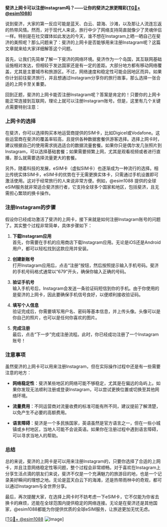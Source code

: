 **斐济上网卡可以注册Instagram吗？——让你的斐济之旅更精彩[[TG💪+ @esim1088](https://t.me/s/esim1088)]**

说到斐济，大家的第一反应可能是蓝天、白云、碧海、沙滩，以及那让人流连忘返的热带风情。然而，对于现代人来说，旅行中少了网络支持简直就像少了灵魂伴侣一样。特别是在社交媒体如此发达的今天，谁不想在Instagram上晒一晒自己在斐济的美照呢？那么问题来了：斐济的上网卡是否能够用来注册Instagram呢？这篇文章就来给大家详细解答这个问题。

首先，让我们先简单了解一下斐济的网络环境。斐济作为一个岛国，其互联网基础设施相对发达，但相较于发达国家还是有一定的差距。大部分地方都有移动网络覆盖，尤其是主要城市和旅游区。不过，网络速度和稳定性可能会因地区而异。如果你计划前往斐济旅行，并且想通过Instagram分享你的旅行故事，那么选择一张合适的上网卡至关重要。

回到正题，斐济的上网卡能否注册Instagram呢？答案是肯定的！只要你的上网卡能正常连接到互联网，理论上就可以注册Instagram账号。但是，这里有几个关键点需要特别注意：

### 上网卡的选择

在斐济，你可以选择购买本地运营商提供的SIM卡，比如Digicel或Vodafone。这些运营商在斐济的覆盖率较高，且提供各种数据套餐供游客选择。选择上网卡时，建议根据自己的使用需求挑选适合的数据流量套餐。如果你只是偶尔发几张照片到Instagram，可以选择基础套餐；如果需要频繁上网，尤其是观看视频或者进行直播，那么就需要选择流量更大的套餐。

另外，随着科技的发展，eSIM卡（虚拟SIM卡）也逐渐成为一种流行的选择。相比传统实体SIM卡，eSIM卡的优势在于无需更换实体卡，只需通过手机设置即可激活使用。这对于经常旅行的人来说非常方便。例如，@esim1088 提供的全球eSIM服务就非常适合斐济旅行者，它支持全球多个国家和地区，包括斐济，且无需担心繁琐的换卡操作。

### 注册Instagram的步骤

假设你已经成功激活了斐济的上网卡，接下来就是如何注册Instagram账号的问题了。其实整个过程非常简单，具体步骤如下：

1. **下载Instagram应用**  
   首先，你需要在手机的应用商店下载Instagram应用。无论是iOS还是Android用户，都可以轻松找到这款应用并安装。

2. **创建新账号**  
   打开Instagram应用后，点击“注册”按钮，然后按照提示输入手机号码。斐济的手机号码格式通常以“679”开头，确保你输入正确的号码。

3. **验证手机号**  
   输入手机号后，Instagram会发送一条验证码短信到你的手机。由于你使用的是斐济的上网卡，因此要确保手机信号良好，以便顺利接收验证码。

4. **填写个人信息**  
   验证完成后，你需要填写用户名、密码等基本信息，并上传头像。头像可以是你自己的照片，也可以是任何你喜欢的图片。

5. **完成注册**  
   最后，点击“下一步”完成注册流程。此时，你已经成功注册了一个Instagram账号！

### 注意事项

虽然斐济的上网卡可以用来注册Instagram，但在实际操作过程中还是有一些需要注意的地方：

- **网络稳定性**：斐济某些地区的网络可能不够稳定，尤其是在偏远的岛屿上。如果你发现无法顺利注册或登录Instagram，可以尝试更换位置或切换至其他网络环境。
  
- **流量费用**：不同运营商对流量收费的标准可能有所不同，建议提前了解清楚，以免产生不必要的高额费用。

- **语言障碍**：斐济是一个多民族国家，英语虽然是官方语言之一，但在一些小城镇或乡村地区，当地人可能不会说英语。如果你在注册过程中遇到语言障碍，可以寻求当地人的帮助。

### 总结

总的来说，斐济的上网卡是可以用来注册Instagram的，只要你选择了合适的上网卡，并且注意网络稳定性等问题，整个过程会非常顺畅。对于喜欢在Instagram上分享生活点滴的朋友们来说，斐济不仅是一个充满魅力的旅游目的地，也是一个记录美好瞬间的理想之地。无论是蓝天白云下的海滩，还是热带雨林中的奇观，都可以通过Instagram与全世界分享。

最后，再次提醒大家，在选择上网卡时不妨考虑一下eSIM卡，它不仅能为你省去换卡的麻烦，还能在全球范围内提供稳定的网络连接。无论是在斐济还是其他国家，@esim1088都能为你提供优质的全球eSIM服务，让旅途更加无忧无虑。

[[TG💪+ @esim1088](https://t.me/s/esim1088) ![Image](https://i.postimg.cc/4NQfJmqS/Snipaste-2025-05-13-00-14-12.png)]